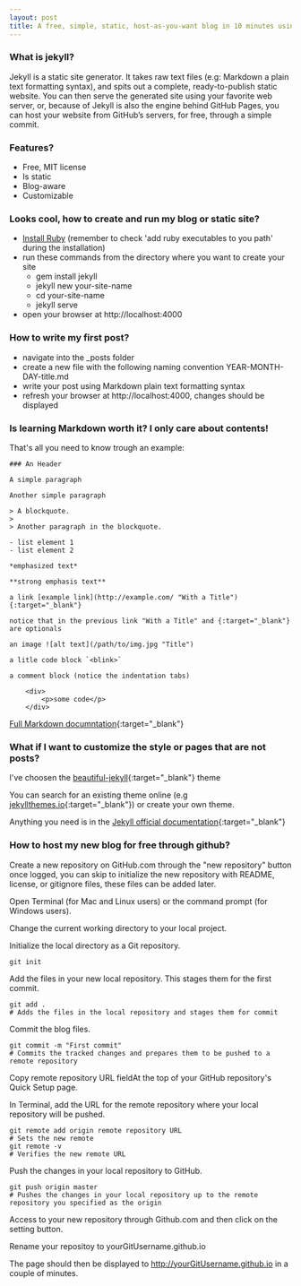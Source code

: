 ```yaml
---
layout: post
title: A free, simple, static, host-as-you-want blog in 10 minutes using jekyll 
---
```


### What is jekyll?

Jekyll is a static site generator. It takes raw text files (e.g: Markdown a plain text formatting syntax), and spits out a complete, ready-to-publish static website. You can then serve the generated site using your favorite web server, or, because of Jekyll is also the engine behind GitHub Pages, you can host your website from GitHub’s servers, for free, through a simple commit.

### Features?

- Free, MIT license
- Is static
- Blog-aware
- Customizable

### Looks cool, how to create and run my blog or static site?

- [Install Ruby](http://example.com/ "Install Ruby") (remember to check 'add ruby executables to you path' during the installation)
- run these commands from the directory where you want to create your site
	* gem install jekyll
	- jekyll new your-site-name
	- cd your-site-name
	- jekyll serve
- open your browser at http://localhost:4000

### How to write my first post?

- navigate into the _posts folder
- create a new file with the following naming convention YEAR-MONTH-DAY-title.md
- write your post using Markdown plain text formatting syntax
- refresh your browser at http://localhost:4000, changes should be displayed

### Is learning Markdown worth it? I only care about contents!

That's all you need to know trough an example:

	### An Header

	A simple paragraph

	Another simple paragraph

	> A blockquote.
	> 
	> Another paragraph in the blockquote.

	- list element 1
	- list element 2

	*emphasized text*

	**strong emphasis text**

	a link [example link](http://example.com/ "With a Title"){:target="_blank"}
	
	notice that in the previous link "With a Title" and {:target="_blank"} are optionals

	an image ![alt text](/path/to/img.jpg "Title")

	a litle code block `<blink>`

	a comment block (notice the indentation tabs)

		<div>
			<p>some code</p>
		</div>
	
[Full Markdown documntation](https://daringfireball.net/projects/markdown/ "markdown documentation"){:target="_blank"}

### What if I want to customize the style or pages that are not posts?

I've choosen the [beautiful-jekyll](http://deanattali.com/beautiful-jekyll/ "beautiful-jekyll"){:target="_blank"} theme 

You can search for an existing theme online (e.g [jekyllthemes.io](http://jekyllthemes.io/ "Jekyll Themes"){:target="_blank"}) or create your own theme. 

Anything you need is in the [Jekyll official documentation](https://jekyllrb.com/docs/home/ "Jekyll doc"){:target="_blank"}

### How to host my new blog for free through github?

Create a new repository on GitHub.com through the "new repository" button once logged, you can skip to initialize the new repository with README, license, or gitignore files, these files can be added later.

Open Terminal (for Mac and Linux users) or the command prompt (for Windows users).

Change the current working directory to your local project.

Initialize the local directory as a Git repository.

	git init
	
Add the files in your new local repository. This stages them for the first commit.

	git add .
	# Adds the files in the local repository and stages them for commit

Commit the blog files.

	git commit -m "First commit"
	# Commits the tracked changes and prepares them to be pushed to a remote repository

Copy remote repository URL fieldAt the top of your GitHub repository's Quick Setup page.

In Terminal, add the URL for the remote repository where your local repository will be pushed.

	git remote add origin remote repository URL
	# Sets the new remote
	git remote -v
	# Verifies the new remote URL

Push the changes in your local repository to GitHub.

	git push origin master
	# Pushes the changes in your local repository up to the remote repository you specified as the origin
	
Access to your new repository through Github.com and then click on the setting button.

Rename your repositoy to yourGitUsername.github.io

The page should then be displayed to http://yourGitUsername.github.io in a couple of minutes.

